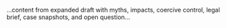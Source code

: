 ...content from expanded draft with myths, impacts, coercive control, legal brief, case snapshots, and open question...